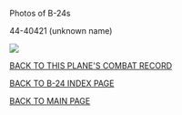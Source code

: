 
Photos of B-24s






 




44-40421 (unknown name)  

![](44-40421.jpg)  
  

[BACK TO THIS PLANE'S COMBAT RECORD](ValorToVictory/b24s/44-40421.md)  

[BACK TO B-24 INDEX PAGE](ValorToVictory/000b24s.md)  

[BACK TO MAIN PAGE](ValorToVictory/index.html)


